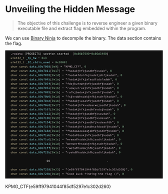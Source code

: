 # Unveiling the Hidden Message

> The objective of this challenge is to reverse engineer a given binary executable file and extract flag embedded within the program.

We can use [Binary Ninja](https://cloud.binary.ninja/) to decompile the binary. The data section contains the flag.

![binary ninja](https://github.com/shashankk90/Writeups/blob/master/KPMG/files/images/unveilMessage.png)

KPMG_CTF{e59ff97941044f85df5297e1c302d260}